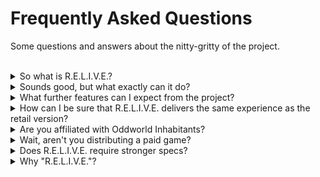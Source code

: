 ---
---

<link rel="stylesheet" href="/css/faq.css">

<main>


<div id="title" markdown=0>
    <div>
        <h1>Frequently Asked Questions</h1>
        <p>Some questions and answers about the nitty-gritty of the project.</p>
    </div>
</div>

<section>
<div>

<br>

<details>
<summary markdown=0>So what is R.E.L.I.V.E.?  </summary>
<div>

R.E.L.I.V.E. is a drop-in engine reimplementation for Oddworld: Abe's Oddysee and Exoddus created by dedicated fans.

It is similar to programs like [OpenMW], [OpenRA], [NXEngine], and several other similar projects, which all intend to fix issues in older games, allow new features to be added to them, and allow curious people to study how exactly these games work under the hood.

In practical terms it is a simple executable you can just drop into the games' respective folder and enjoy the numerous bug-fixes and QoL features it provides. R.E.L.I.V.E. works with the Steam, the GOG, and even the early disk-based version of the game as well. 

[OpenMW]: https://openmw.org/en/
[OpenRA]: https://www.openra.net/
[NXEngine]: https://nxengine.sourceforge.io/

</div>
</details>

<details>
<summary markdown=0>Sounds good, but what exactly can it do?</summary>
<div>

As of now, R.E.L.I.V.E.:

- fixes over a hundred bugs in the original games, 
- fixes the stuttering cutscenes,
- allows the games to run on Linux and MacOS, 
- allows you to play in windowed mode,
- allows you to play with a controller out of the box,
- lets you run the game in arbitrarily large resolutions,
- and lets you create custom maps with far less limitations than was previously possible.

The engine allows all of this while also remaining faithful to the original games. The intent is that (besides not encountering bugs) there should be no noticeable gameplay difference between playing the retail version and R.E.L.I.V.E.

</div>
</details>

<details>
<summary markdown=0>What further features can I expect from the project?</summary>
<div>

<figure markdown=0>
<a href="imgs/roadmap.webp" target="_blank">
<img alt="Roadmap of the RELIVE project." src="imgs/roadmap.webp">
</a>
<figcaption><p>Click on the image to see it in full size.</p></figcaption>
</figure>

R.E.L.I.V.E. supports playing through both AO and AE in their entirety and can already be used as a drop-in replacement for the retail executable.

In terms of upcoming features, the following are being worked on:

- ### PSX-quality Music

  Fans who played both on the PlayStation and PC are likely aware that the game's audio sounds far worse on the latter. R.E.L.I.V.E. intends to match the PSX's superior audio.

- ### Modding 
  
  It is a long term goal for the project to eventually completely decouple the games from the engine and allow loading arbitrary assets and logic, letting modders create anything from custom levels to outright derivative games based on the originals' mechanics.

  A notable, already work-in-progress mod is [AbeHD](https://youtu.be/fZSv084R9Vc), which intends to use AI upscaling and fan-contributed assets to create a remastered, HD-version of AO and AE.
  
- ### In-game Level Editor
  
  It is also planned to include an in-game level editor, which would allow mappers to build and test their levels without having to use external tools.

- ### Community Feature Requests

  The community is encouraged to post their feature requests under the project's [GitHub](https://github.com/AliveTeam/alive_reversing/projects/1) page.

</div>
</details>

<details>
<summary markdown=0>How can I be sure that R.E.L.I.V.E. delivers the same experience as the retail version?</summary>
<div>

The simplest way is to just [download](/index.html#downloads) the engine and see for yourself. ;)

But for people looking for a more in-depth answer, the project utilizes several methods:

- ### Reverse Engineering

  The most important of these is that R.E.L.I.V.E. is a reverse-engineered project, instead of being built from scratch. In layman's terms this means that instead of writing everything from scratch, the developers working on the game took the already existing executable and through a process called _decompilation_ turned its machine code back into a more readable format.

  This, however, didn't mean that the job was over. The code produced by this process is very convoluted, full of guesswork and other artefacts where the system couldn't guess what the original code could have looked like. So the next few years were spent progressively rewriting this code into something that can be actually understood by people, along with fixing a myriad of bugs in the process and allowing the game to run on Linux and MacOS.

- ### Automated Replays

  It is a reasonable worry that programmers are only people too and just as they can fix bugs, they can introduce new ones and other issues (so called _regressions_) as well. To avoid this, the project employs a technique called automated replays.

  Using a stable version of the engine, a full play-through of the game is captured in a format, that can be replayed using development versions. If anything goes unlike how things should the engine detects the so-called _de-sync_ and records what didn't go as intended.

  This information then allows the developers to catch bugs without having to manually test the game themselves and make sure that the experience doesn't change, even in subtle ways.

- ### Experience

  The development team includes people with long-term R.E. and Oddworld-hacking experience and also members of the speedrunning community. Because of this many errors have been caught simply by the people working on it being aware of the inner workings of the game.

</div>
</details>

<details>
<summary markdown=0>Are you affiliated with Oddworld Inhabitants?</summary>
<div>

**No.** R.E.L.I.V.E. is a completely volunteer-driven fan project. The team is largely made up of members of the now-defunct Oddworld Forums and the Oddworld Speedrunning community. The list of contributors can be found [here](https://github.com/AliveTeam/alive_reversing/graphs/contributors).

As the project is distributed freely, we rely on donations. You can find the list of donors [here](/index.html#supporters-list) and if you wish to donate yourself, you can do so on [Patreon](https://www.patreon.com/alive) or [PayPal](https://paypal.me/paulsapps).

</div>
</details>

<details>

<summary markdown=0>Wait, aren't you distributing a paid game?</summary>
<div>

**No.** While R.E.L.I.V.E. is passion project that will always be free to download and tinker with, it requires the original game data to function. The developers of the project do not condone piracy and will not provide these game files to anyone.

If you do not own the games, you can buy them [here](http://www.oddworld.com/buy-games/).

</div>
</details>

<details>
<summary markdown=0>Does R.E.L.I.V.E. require stronger specs?</summary>
<div>

Despite the code being far more modern, the answer is **no.** 

R.E.L.I.V.E. was made with running on as many platforms as possible in mind and to run on both old and new systems.

Any computer made in the last two decades should easily be able to run it. The engine so far has been tested to run on a Thinkpad T60 and even jury-rigged to launch on Windows XP, using an ancient £10 GPU.

</div>
</details>

<details>
<summary markdown=0>Why "R.E.L.I.V.E."?</summary>
<div>

The engine's name is a portmanteau of A.L.I.V.E. (the name of the old engine that drove AO and AE) and the abbreviation of Reverse Engineering. It is also a pun referring to the fact that it breathes new life into these old games and allows them to work as new.

</div>
</details>

</div>
</section>

</main>
